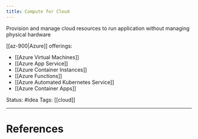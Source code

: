 ```yaml
---
title: Compute for Cloud
---
```

Provision and manage cloud resources to run application without managing physical hardware

[[az-900|Azure]] offerings:
- [[Azure Virtual Machines]] 
- [[Azure App Service]] 
- [[Azure Container Instances]] 
- [[Azure Functions]]
- [[Azure Automated Kubernetes Service]]
- [[Azure Container Apps]]


Status: #idea
Tags: [[cloud]]

---
# References
